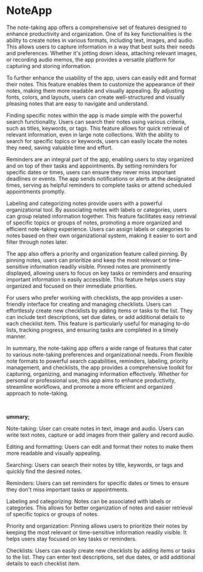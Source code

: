 # NoteApp
The note-taking app offers a comprehensive set of features designed to enhance productivity and organization. One of its key functionalities is the ability to create notes in various formats, including text, images, and audio. This allows users to capture information in a way that best suits their needs and preferences. Whether it's jotting down ideas, attaching relevant images, or recording audio memos, the app provides a versatile platform for capturing and storing information.

To further enhance the usability of the app, users can easily edit and format their notes. This feature enables them to customize the appearance of their notes, making them more readable and visually appealing. By adjusting fonts, colors, and layouts, users can create well-structured and visually pleasing notes that are easy to navigate and understand.

Finding specific notes within the app is made simple with the powerful search functionality. Users can search their notes using various criteria, such as titles, keywords, or tags. This feature allows for quick retrieval of relevant information, even in large note collections. With the ability to search for specific topics or keywords, users can easily locate the notes they need, saving valuable time and effort.

Reminders are an integral part of the app, enabling users to stay organized and on top of their tasks and appointments. By setting reminders for specific dates or times, users can ensure they never miss important deadlines or events. The app sends notifications or alerts at the designated times, serving as helpful reminders to complete tasks or attend scheduled appointments promptly.

Labeling and categorizing notes provide users with a powerful organizational tool. By associating notes with labels or categories, users can group related information together. This feature facilitates easy retrieval of specific topics or groups of notes, promoting a more organized and efficient note-taking experience. Users can assign labels or categories to notes based on their own organizational system, making it easier to sort and filter through notes later.

The app also offers a priority and organization feature called pinning. By pinning notes, users can prioritize and keep the most relevant or time-sensitive information readily visible. Pinned notes are prominently displayed, allowing users to focus on key tasks or reminders and ensuring important information is easily accessible. This feature helps users stay organized and focused on their immediate priorities.

For users who prefer working with checklists, the app provides a user-friendly interface for creating and managing checklists. Users can effortlessly create new checklists by adding items or tasks to the list. They can include text descriptions, set due dates, or add additional details to each checklist item. This feature is particularly useful for managing to-do lists, tracking progress, and ensuring tasks are completed in a timely manner.

In summary, the note-taking app offers a wide range of features that cater to various note-taking preferences and organizational needs. From flexible note formats to powerful search capabilities, reminders, labeling, priority management, and checklists, the app provides a comprehensive toolkit for capturing, organizing, and managing information effectively. Whether for personal or professional use, this app aims to enhance productivity, streamline workflows, and promote a more efficient and organized approach to note-taking.


<br>

<b>ummary; </b>

Note-taking: User can create notes in text, image and audio. Users can write text notes, capture or add images from their gallery and record audio.

Editing and formatting: Users can edit and format their notes to make them more readable and visually appealing.

Searching: Users can search their notes by title, keywords, or tags and quickly find the desired notes.

Reminders: Users can set reminders for specific dates or times to ensure they don't miss important tasks or appointments.

Labeling and categorizing: Notes can be associated with labels or categories. This allows for better organization of notes and easier retrieval of specific topics or groups of notes.

Priority and organization: Pinning allows users to prioritize their notes by keeping the most relevant or time-sensitive information readily visible. It helps users stay focused on key tasks or reminders.

Checklists: Users can easily create new checklists by adding items or tasks to the list. They can enter text descriptions, set due dates, or add additional details to each checklist item.
